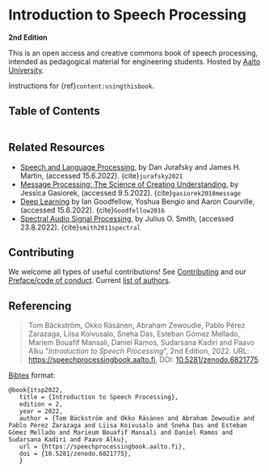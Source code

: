 # Introduction to Speech Processing
**2nd Edition**


This is an open access and creative commons book of speech processing, intended as pedagogical material for engineering students. Hosted by [Aalto University](https://aalto.fi). 

Instructions for {ref}`content:usingthisbook`. 

## Table of Contents

```{tableofcontents}
```

## Related Resources
- [Speech and Language Processing](https://web.stanford.edu/~jurafsky/slp3/), by Dan Jurafsky and James H. Martin, (accessed 15.6.2022). {cite}`jurafsky2021`
- [Message Processing: The Science of Creating Understanding](http://pressbooks-dev.oer.hawaii.edu/messageprocessing/), by Jessica Gasiorek, (accessed 9.5.2022). {cite}`gasiorek2018message`
- [Deep Learning](http://www.deeplearningbook.org) by Ian Goodfellow, Yoshua Bengio and Aaron Courville, (accessed 15.6.2022). {cite}`Goodfellow2016`
- [Spectral Audio Signal Processing](https://ccrma.stanford.edu/~jos/sasp/), by Julius O. Smith, (accessed 23.8.2022). {cite}`smith2011spectral`
 

## Contributing

   We welcome all types of useful contributions! See [Contributing](Preface/contributing.md) and our [Preface/code of conduct](Preface/code_of_conduct.md). Current [list of authors](Preface/authors.md).

## Referencing

> Tom Bäckström, Okko Räsänen, Abraham Zewoudie, Pablo Pérez Zarazaga, Liisa Koivusalo, Sneha Das, Esteban Gómez Mellado, Mariem Bouafif Mansali, Daniel Ramos, Sudarsana Kadiri and Paavo Alku "*Introduction to Speech Processing*", 2nd Edition, 2022. URL: https://speechprocessingbook.aalto.fi, DOI: [10.5281/zenodo.6821775](https://doi.org/10.5281/zenodo.6821775).

[Bibtex](http://www.bibtex.org/) format:

    @book{itsp2022,
       title = {Introduction to Speech Processing},
       edition = 2,
       year = 2022,
       author = {Tom Bäckström and Okko Räsänen and Abraham Zewoudie and Pablo Pérez Zarazaga and Liisa Koivusalo and Sneha Das and Esteban Gómez Mellado and Marieum Bouafif Mansali and Daniel Ramos and Sudarsana Kadiri and Paavo Alku},
       url = {https://speechprocessingbook.aalto.fi},
       doi = {10.5281/zenodo.6821775},
       }

